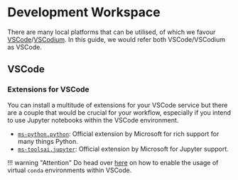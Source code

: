 # Development Workspace

There are many local platforms that can be utilised, of which we favour
[VSCode]/[VSCodium]. In this guide, we would refer both VSCode/VSCodium
as VSCode.

[VSCode]: https://code.visualstudio.com/Download
[VSCodium]: https://github.com/VSCodium/vscodium/releases

## VSCode

### Extensions for VSCode

You can install a multitude of extensions for your VSCode service but
there are a couple that would be crucial for your workflow, especially
if you intend to use Jupyter notebooks within the VSCode environment.

- [`ms-python.python`][vsx-python]: Official extension by Microsoft for
  rich support for many things Python.
- [`ms-toolsai.jupyter`][vsx-jy]: Official extension by Microsoft 
  for Jupyter support.

!!! warning "Attention"
    Do head over [here][jy-vscode] on how to enable the usage of 
    virtual `conda` environments within VSCode.

[vsx-python]: https://marketplace.visualstudio.com/items?itemName=ms-python.python
[vsx-jy]: https://marketplace.visualstudio.com/items?itemName=ms-toolsai.jupyter
[jy-vscode]: ./05-virtual-env.md#using-virtual-conda-environments-within-vscode